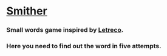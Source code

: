 # <a href="https://jhonsmith0.github.io/Smither/">Smither</a>

### Small words game inspired by <a href='https://www.gabtoschi.com/letreco/'>Letreco</a>.

### Here you need to find out the word in five attempts.
